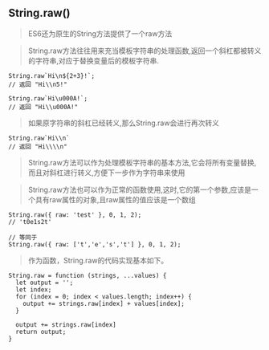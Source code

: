 ## String.raw()
>ES6还为原生的String方法提供了一个raw方法

>String.raw方法往往用来充当模板字符串的处理函数,返回一个斜杠都被转义的字符串,对应于替换变量后的模板字符串.
```
String.raw`Hi\n${2+3}!`;
// 返回 "Hi\\n5!"

String.raw`Hi\u000A!`;
// 返回 "Hi\\u000A!"
```
>如果原字符串的斜杠已经转义,那么String.raw会进行再次转义
```
String.raw`Hi\\n`
// 返回 "Hi\\\\n"
```
>String.raw方法可以作为处理模板字符串的基本方法,它会将所有变量替换,而且对斜杠进行转义,方便下一步作为字符串来使用

>String.raw方法也可以作为正常的函数使用,这时,它的第一个参数,应该是一个具有raw属性的对象,且raw属性的值应该是一个数组
```
String.raw({ raw: 'test' }, 0, 1, 2);
// 't0e1s2t'

// 等同于
String.raw({ raw: ['t','e','s','t'] }, 0, 1, 2);
```
>作为函数，String.raw的代码实现基本如下。
```
String.raw = function (strings, ...values) {
  let output = '';
  let index;
  for (index = 0; index < values.length; index++) {
    output += strings.raw[index] + values[index];
  }

  output += strings.raw[index]
  return output;
}
```